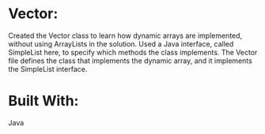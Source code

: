 # Vector:
Created the Vector class to learn how dynamic arrays are implemented, without using ArrayLists in the solution. Used a Java interface, called SimpleList here, to specify which methods the class implements. The Vector file defines the class that implements the dynamic array, and it implements the SimpleList interface. 

# Built With:
Java
